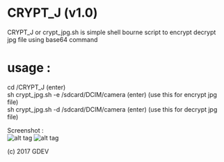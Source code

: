 # CRYPT_J (v1.0)
CRYPT_J or crypt_jpg.sh is simple shell bourne script to encrypt decrypt jpg file using base64 command <br>

# usage :
cd /CRYPT_J (enter)<br>
sh crypt_jpg.sh -e /sdcard/DCIM/camera (enter) (use this for encrypt jpg file)<br>
sh crypt_jpg.sh -d /sdcard/DCIM/camera (enter) (use this for decrypt jpg file)<br>

Screenshot : <br>
![alt tag](https://raw.githubusercontent.com/mrSilent0598/CRYPT_J/master/Screenshot_2017-09-04-21-18-12.png)
![alt tag](https://raw.githubusercontent.com/mrSilent0598/CRYPT_J/master/Screenshot_2017-09-04-21-22-05.png)

(c) 2017 GDEV
